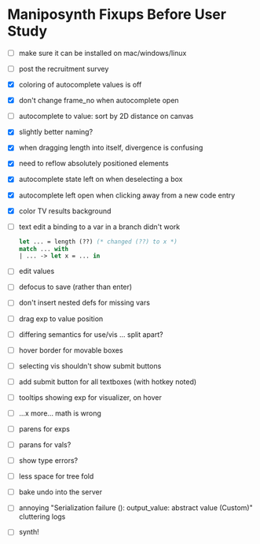 # Maniposynth Fixups Before User Study

- [ ] make sure it can be installed on mac/windows/linux

- [ ] post the recruitment survey

- [x] coloring of autocomplete values is off

- [x] don't change frame_no when autocomplete open

- [ ] autocomplete to value: sort by 2D distance on canvas

- [x] slightly better naming?

- [x] when dragging length into itself, divergence is confusing

- [x] need to reflow absolutely positioned elements

- [x] autocomplete state left on when deselecting a box

- [x] autocomplete left open when clicking away from a new code entry

- [x] color TV results background

- [ ] text edit a binding to a var in a branch didn't work

  ```ocaml
  let ... = length (??) (* changed (??) to x *)
  match ... with 
  | ... -> let x = ... in
  ```

- [ ] edit values

- [ ] defocus to save (rather than enter)

- [ ] don't insert nested defs for missing vars

- [ ] drag exp to value position

- [ ] differing semantics for use/vis ... split apart?

- [ ] hover border for movable boxes

- [ ] selecting vis shouldn't show submit buttons

- [ ] add submit button for all textboxes (with hotkey noted)

- [ ] tooltips showing exp for visualizer, on hover

- [ ] ...x more... math is wrong

- [ ] parens for exps

- [ ] parans for vals?

- [ ] show type errors?

- [ ] less space for tree fold

- [ ] bake undo into the server

- [ ] annoying "Serialization failure (): output_value: abstract value (Custom)" cluttering logs

- [ ] synth!

